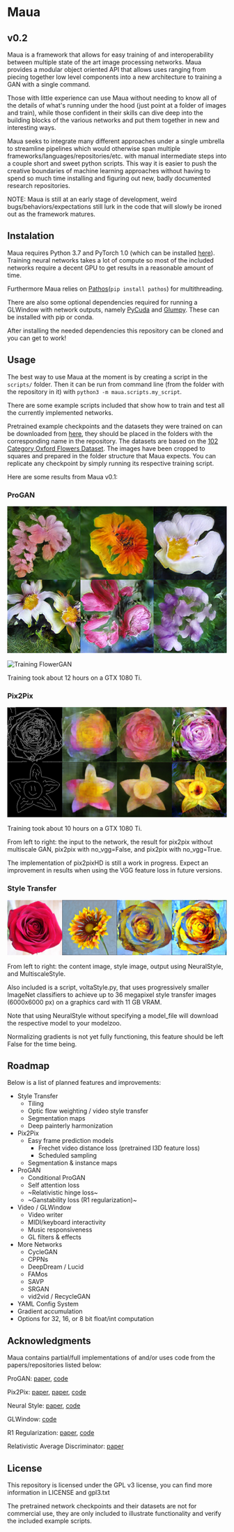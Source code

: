 # Maua
## v0.2

Maua is a framework that allows for easy training of and interoperability between multiple state of the art image processing networks. Maua provides a modular object oriented API that allows uses ranging from piecing together low level components into a new architecture to training a GAN with a single command.

Those with little experience can use Maua without needing to know all of the details of what's running under the hood (just point at a folder of images and train), while those confident in their skills can dive deep into the building blocks of the various networks and put them together in new and interesting ways.

Maua seeks to integrate many different approaches under a single umbrella to streamline pipelines which would otherwise span multiple frameworks/languages/repositories/etc. with manual intermediate steps into a couple short and sweet python scripts. This way it is easier to push the creative boundaries of machine learning approaches without having to spend so much time installing and figuring out new, badly documented research repositories.

NOTE: Maua is still at an early stage of development, weird bugs/behaviors/expectations still lurk in the code that will slowly be ironed out as the framework matures.


## Instalation

Maua requires Python 3.7 and PyTorch 1.0 (which can be installed [here](https://pytorch.org/get-started/locally/)). Training neural networks takes a lot of compute so most of the included networks require a decent GPU to get results in a reasonable amount of time.

Furthermore Maua relies on [Pathos](https://github.com/uqfoundation/pathos)(`pip install pathos`) for multithreading.

There are also some optional dependencies required for running a GLWindow with network outputs, namely [PyCuda](https://wiki.tiker.net/PyCuda) and [Glumpy](https://glumpy.github.io/). These can be installed with pip or conda.

After installing the needed dependencies this repository can be cloned and you can get to work!


## Usage

The best way to use Maua at the moment is by creating a script in the `scripts/` folder. Then it can be run from command line (from the folder with the repository in it) with `python3 -m maua.scripts.my_script`.

There are some example scripts included that show how to train and test all the currently implemented networks.

Pretrained example checkpoints and the datasets they were trained on can be downloaded from [here](https://drive.google.com/open?id=1ZuGi6o2cxvgeu3M5NotmfI7kWB-oxulL), they should be placed in the folders with the corresponding name in the repository. The datasets are based on the [102 Category Oxford Flowers Dataset](http://www.robots.ox.ac.uk/~vgg/data/flowers/). The images have been cropped to squares and prepared in the folder structure that Maua expects. You can replicate any checkpoint by simply running its respective training script.

Here are some results from Maua v0.1:

### ProGAN
![Latent Bouquet](output/progan_samples.jpg?raw=true "Latent Bouquet")

![Training FlowerGAN](output/progan_train.gif?raw=true "Training FlowerGAN")

Training took about 12 hours on a GTX 1080 Ti.

### Pix2Pix
![Edges2Flowers](output/pix2pix_samples.jpg?raw=true "Edges2Flowers")

Training took about 10 hours on a GTX 1080 Ti.

From left to right: the input to the network, the result for pix2pix without multiscale GAN, pix2pix with no_vgg=False, and pix2pix with no_vgg=True.

The implementation of pix2pixHD is still a work in progress. Expect an improvement in results when using the VGG feature loss in future versions.

### Style Transfer
![Stylish Rose](output/style_transfer_samples.jpg?raw=true "Stylish Rose")

From left to right: the content image, style image, output using NeuralStyle, and MultiscaleStyle.

Also included is a script, voltaStyle.py, that uses progressively smaller ImageNet classifiers to achieve up to 36 megapixel style transfer images (6000x6000 px) on a graphics card with 11 GB VRAM.

Note that using NeuralStyle without specifying a model_file will download the respective model to your modelzoo.

Normalizing gradients is not yet fully functioning, this feature should be left False for the time being.


## Roadmap

Below is a list of planned features and improvements:

- Style Transfer
    - Tiling
    - Optic flow weighting / video style transfer
    - Segmentation maps
	- Deep painterly harmonization
- Pix2Pix
    - Easy frame prediction models
        - Frechet video distance loss (pretrained I3D feature loss)
        - Scheduled sampling
    - Segmentation & instance maps
- ProGAN
    - Conditional ProGAN
	- Self attention loss
	- ~Relativistic hinge loss~
	- ~Ganstability loss (R1 regularization)~
- Video / GLWindow
    - Video writer
    - MIDI/keyboard interactivity
    - Music responsiveness
    - GL filters & effects
- More Networks
    - CycleGAN
    - CPPNs
    - DeepDream / Lucid
    - FAMos
	- SAVP
	- SRGAN
	- vid2vid / RecycleGAN
- YAML Config System
- Gradient accumulation
- Options for 32, 16, or 8 bit float/int computation


## Acknowledgments

Maua contains partial/full implementations of and/or uses code from the papers/repositories listed below:

ProGAN: [paper](https://arxiv.org/abs/1710.10196), [code](https://github.com/akanimax/pro_gan_pytorch)

Pix2Pix: [paper](https://arxiv.org/abs/1611.07004), [paper](https://arxiv.org/abs/1711.11585), [code](https://github.com/junyanz/pytorch-CycleGAN-and-pix2pix)

Neural Style: [paper](https://arxiv.org/abs/1508.06576), [code](https://github.com/ProGamerGov/neural-style-pt)

GLWindow: [code](https://gist.github.com/victor-shepardson/5b3d3087dc2b4817b9bffdb8e87a57c4)

R1 Regularization: [paper](https://avg.is.tuebingen.mpg.de/publications/meschedericml2018), [code](https://github.com/LMescheder/GAN_stability)

Relativistic Average Discriminator: [paper](https://arxiv.org/abs/1807.00734)


## License

This repository is licensed under the GPL v3 license, you can find more information in LICENSE and gpl3.txt

The pretrained network checkpoints and their datasets are not for commercial use, they are only included to illustrate functionality and verify the included example scripts.
